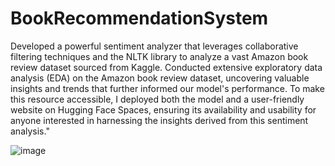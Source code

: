 # BookRecommendationSystem


Developed a powerful sentiment analyzer that leverages collaborative filtering techniques and the NLTK library to analyze a vast Amazon book review dataset sourced from Kaggle. 
Conducted extensive exploratory data analysis (EDA) on the Amazon book review dataset, uncovering valuable insights and trends that further informed our model's performance. 
To make this resource accessible, I deployed both the model and a user-friendly website on Hugging Face Spaces, ensuring its availability and usability for anyone interested in harnessing the insights derived from this sentiment analysis."

![image](https://github.com/Shashwati13/Book-Recommendation-System/assets/53248081/90cbcd35-1682-4ee1-8dd9-8e6eafcd3c2a)

